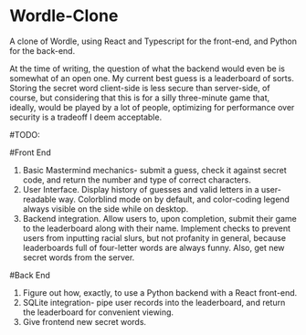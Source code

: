 # Wordle-Clone

A clone of Wordle, using React and Typescript for the front-end, and Python for the back-end.

At the time of writing, the question of what the backend would even be is somewhat of an open one. My current best guess is a leaderboard of sorts. Storing the secret word client-side is less secure than server-side, of course, but considering that this is for a silly three-minute game that, ideally, would be played by a lot of people, optimizing for performance over security is a tradeoff I deem acceptable.

#TODO:

#Front End
1. Basic Mastermind mechanics- submit a guess, check it against secret code, and return the number and type of correct characters.
2. User Interface. Display history of guesses and valid letters in a user-readable way. Colorblind mode on by default, and color-coding legend always visible on the side while on desktop.
3. Backend integration. Allow users to, upon completion, submit their game to the leaderboard along with their name. Implement checks to prevent users from inputting racial slurs, but not profanity in general, because leaderboards full of four-letter words are always funny. Also, get new secret words from the server.

#Back End
1. Figure out how, exactly, to use a Python backend with a React front-end.
2. SQLite integration- pipe user records into the leaderboard, and return the leaderboard for convenient viewing.
3. Give frontend new secret words.
